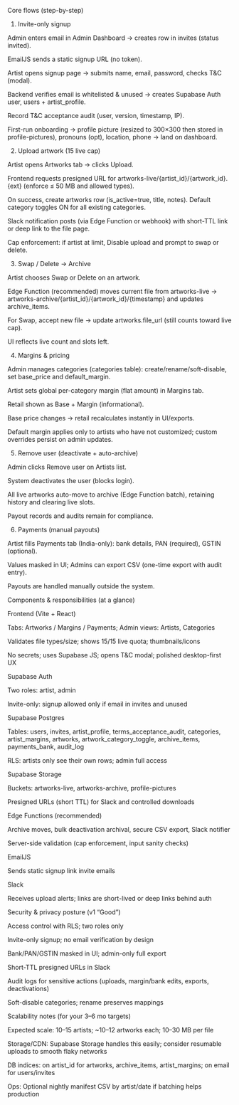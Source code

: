 Core flows (step-by-step)
1) Invite-only signup

Admin enters email in Admin Dashboard → creates row in invites (status invited).

EmailJS sends a static signup URL (no token).

Artist opens signup page → submits name, email, password, checks T&C (modal).

Backend verifies email is whitelisted & unused → creates Supabase Auth user, users + artist_profile.

Record T&C acceptance audit (user, version, timestamp, IP).

First-run onboarding → profile picture (resized to 300×300 then stored in profile-pictures), pronouns (opt), location, phone → land on dashboard.

2) Upload artwork (15 live cap)

Artist opens Artworks tab → clicks Upload.

Frontend requests presigned URL for artworks-live/{artist_id}/{artwork_id}.{ext} (enforce ≤ 50 MB and allowed types).

On success, create artworks row (is_active=true, title, notes). Default category toggles ON for all existing categories.

Slack notification posts (via Edge Function or webhook) with short-TTL link or deep link to the file page.

Cap enforcement: if artist at limit, Disable upload and prompt to swap or delete.

3) Swap / Delete → Archive

Artist chooses Swap or Delete on an artwork.

Edge Function (recommended) moves current file from artworks-live → artworks-archive/{artist_id}/{artwork_id}/{timestamp} and updates archive_items.

For Swap, accept new file → update artworks.file_url (still counts toward live cap).

UI reflects live count and slots left.

4) Margins & pricing

Admin manages categories (categories table): create/rename/soft-disable, set base_price and default_margin.

Artist sets global per-category margin (flat amount) in Margins tab.

Retail shown as Base + Margin (informational).

Base price changes → retail recalculates instantly in UI/exports.

Default margin applies only to artists who have not customized; custom overrides persist on admin updates.

5) Remove user (deactivate + auto-archive)

Admin clicks Remove user on Artists list.

System deactivates the user (blocks login).

All live artworks auto-move to archive (Edge Function batch), retaining history and clearing live slots.

Payout records and audits remain for compliance.

6) Payments (manual payouts)

Artist fills Payments tab (India-only): bank details, PAN (required), GSTIN (optional).

Values masked in UI; Admins can export CSV (one-time export with audit entry).

Payouts are handled manually outside the system.

Components & responsibilities (at a glance)

Frontend (Vite + React)

Tabs: Artworks / Margins / Payments; Admin views: Artists, Categories

Validates file types/size; shows 15/15 live quota; thumbnails/icons

No secrets; uses Supabase JS; opens T&C modal; polished desktop-first UX

Supabase Auth

Two roles: artist, admin

Invite-only: signup allowed only if email in invites and unused

Supabase Postgres

Tables: users, invites, artist_profile, terms_acceptance_audit,
categories, artist_margins, artworks, artwork_category_toggle,
archive_items, payments_bank, audit_log

RLS: artists only see their own rows; admin full access

Supabase Storage

Buckets: artworks-live, artworks-archive, profile-pictures

Presigned URLs (short TTL) for Slack and controlled downloads

Edge Functions (recommended)

Archive moves, bulk deactivation archival, secure CSV export, Slack notifier

Server-side validation (cap enforcement, input sanity checks)

EmailJS

Sends static signup link invite emails

Slack

Receives upload alerts; links are short-lived or deep links behind auth

Security & privacy posture (v1 “Good”)

Access control with RLS; two roles only

Invite-only signup; no email verification by design

Bank/PAN/GSTIN masked in UI; admin-only full export

Short-TTL presigned URLs in Slack

Audit logs for sensitive actions (uploads, margin/bank edits, exports, deactivations)

Soft-disable categories; rename preserves mappings

Scalability notes (for your 3–6 mo targets)

Expected scale: 10–15 artists; ~10–12 artworks each; 10–30 MB per file

Storage/CDN: Supabase Storage handles this easily; consider resumable uploads to smooth flaky networks

DB indices: on artist_id for artworks, archive_items, artist_margins; on email for users/invites

Ops: Optional nightly manifest CSV by artist/date if batching helps production